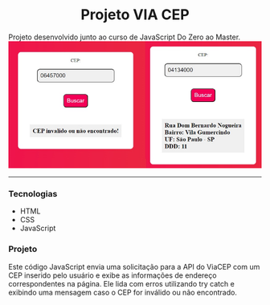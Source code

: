 <h1 align='center'>Projeto VIA CEP</h1>
Projeto desenvolvido junto ao curso de JavaScript Do Zero ao Master.
<img alt='image' src='img cep.jpg'>
<hr>
<h3>Tecnologias</h3>

<ul>
  <li>HTML</li>
  <li>CSS</li>
  <li>JavaScript</li>
</ul>

<h3>Projeto</h3>
Este código JavaScript envia uma solicitação para a API do ViaCEP com um CEP inserido pelo usuário e exibe as informações de endereço 
correspondentes na página. Ele lida com erros utilizando try catch e exibindo uma mensagem caso o CEP for inválido ou não encontrado.
